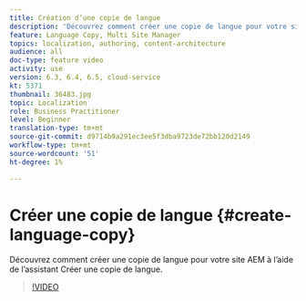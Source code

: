 ```yaml
---
title: Création d’une copie de langue
description: 'Découvrez comment créer une copie de langue pour votre site AEM à l’aide de l’assistant Créer une copie de langue.  '
feature: Language Copy, Multi Site Manager
topics: localization, authoring, content-architecture
audience: all
doc-type: feature video
activity: use
version: 6.3, 6.4, 6.5, cloud-service
kt: 5371
thumbnail: 36483.jpg
topic: Localization
role: Business Practitioner
level: Beginner
translation-type: tm+mt
source-git-commit: d9714b9a291ec3ee5f3dba9723de72bb120d2149
workflow-type: tm+mt
source-wordcount: '51'
ht-degree: 1%

---
```



# Créer une copie de langue {#create-language-copy}

Découvrez comment créer une copie de langue pour votre site AEM à l’aide de l’assistant Créer une copie de langue.

>[!VIDEO](https://video.tv.adobe.com/v/36483?quality=12&learn=on)
